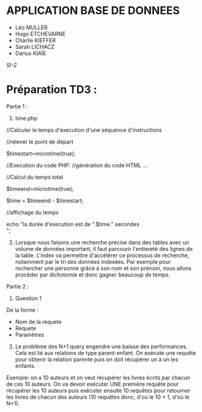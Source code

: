 # APPLICATION BASE DE DONNEES
* Léo MULLER
* Hugo ETCHEVARNE
* Charlie KIEFFER
* Sarah LICHACZ 
* Darius KIAÏE

_SI-2_

# Préparation TD3 :

Partie 1 : 

1.  time.php


//Calculer le temps d'execution d'une séquence d'instructions
 
//relever le point de départ

$timestart=microtime(true);
 

//Execution du code PHP:
//génération du code HTML ...
 
//Calcul du temps total

$timeend=microtime(true);

$time = $timeend - $timestart;
 
//affichage du temps

echo "la durée d'execution est de ".$time." secondes <br>";

2. Lorsque nous faisons une recherche précise dans des tables avec un volume de données important, il faut parcourir l'entiereté des lignes de la table. L'index va permettre d'accélérer ce processus de recherche, notamment par le tri des données indexées. Par exemple pour rechercher une personne grâce à son nom et son prénom, nous allons procéder par dichotomie et donc gagner beaucoup de temps.

Partie 2 : 

1. Question 1

De la forme :
- Nom de la requete
- Requete
- Paramètres

2. Le problème des N+1 query engendre une baisse des performances. 
Cela est lié aux relations de type parent-enfant. On exécute une requête pour obtenir la relation parente puis on doit récupérer un à un les enfants.

Exemple: on a 10 auteurs et on veut récupérer les livres écrits par chacun de ces 10 auteurs. 
On va devoir exécuter UNE première requête pour récupérer les 10 auteurs puis exécuter ensuite 10 requêtes pour 
retourner les livres de chacun des auteurs (10 requêtes donc, d'où le 10 + 1, d'où le N+1).





